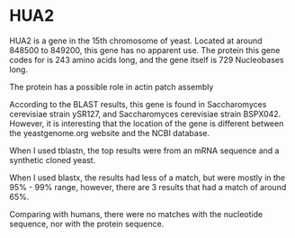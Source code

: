 # HUA2

HUA2 is a gene in the 15th chromosome of yeast. Located at around 848500 to 849200, this gene has no apparent use.
The protein this gene codes for is 243 amino acids long, and the gene itself is 729 Nucleobases long.

The protein has a possible role in actin patch assembly

According to the BLAST results, this gene is found in Saccharomyces cerevisiae strain ySR127, and Saccharomyces cerevisiae strain BSPX042. However, it is interesting that the location of the gene is different between the yeastgenome.org website and the NCBI database.

When I used tblastn, the top results were from an mRNA sequence and a synthetic cloned yeast.

When I used blastx, the results had less of a match, but were mostly in the 95% - 99% range, however, there are 3 results that had a match of around 65%.

Comparing with humans, there were no matches with the nucleotide sequence, nor with the protein sequence. 

